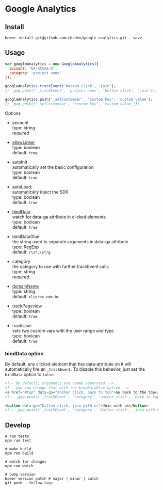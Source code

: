 # Google Analytics

## Install

```shell
bower install git@github.com:rbsdev/google-analytics.git --save
```

## Usage

```javascript
var googleAnalytics = new GoogleAnalytics({
  account: 'UA-XXXXX-X',
  category: 'project name'
});

googleAnalytics.trackEvent('button click', 'join');
// _gaq.push(['_trackEvent', 'project name', 'button click', 'join']);

googleAnalytics.push('_setCustomVar', 'custom key', 'custom value');
// _gaq.push(['_setCustomVar', 'custom key', 'custom value']);
```

Options

* account
  <br>
  type: string
  <br>
  *required*

* [allowLinker](https://developers.google.com/analytics/devguides/collection/gajs/methods/gaJSApiDomainDirectory#_gat.GA_Tracker_._setAllowLinker)
  <br>
  type: boolean
  <br>
  default: `true`

* autoInit
  <br>
  automatically set the basic configuration
  <br>
  type: boolean
  <br>
  default: `true`

* autoLoad:
  <br>
  automatically inject the SDK
  <br>
  type: boolean
  <br>
  default: `true`

* [bindData](#binddata-option):
  <br>
  watch for data-ga attribute in clicked elements
  <br>
  type: boolean
  <br>
  default: `true`

* bindDataGlue:
  <br>
  the string used to separate arguments in data-ga attribute
  <br>
  type: RegExp
  <br>
  default: `/\s*,\s*/g`

* category
  <br>
  the category to use with further trackEvent calls
  <br>
  type: string
  <br>
  *required*

* [domainName](https://developers.google.com/analytics/devguides/collection/gajs/methods/gaJSApiDomainDirectory#_gat.GA_Tracker_._setDomainName)
  <br>
  type: string
  <br>
  default: `clicrbs.com.br`

* [trackPageview](https://developers.google.com/analytics/devguides/collection/gajs/methods/gaJSApiBasicConfiguration#_gat.GA_Tracker_._trackPageview)
  <br>
  type: boolean
  <br>
  default: `true`

* trackUser
  <br>
  sets two custom vars with the user range and type
  <br>
  type: boolean
  <br>
  default: `true`

### bindData option

By default, any clicked element that has data-attribute on it will automatically fire an `_trackEvent`.
To disable this behavior, just set the `bindData` option to `false`.

```html
<!-- by default, arguments are comma separeted -->
<!-- you can change that with the bindDataGlue option -->
<a href="#top" data-ga="anchor click, back to top">Go back to the top</a>
<!-- _gaq.push(['_trackEvent', 'category', 'anchor click', 'back to top']); -->

<button data-ga="button click, join with us">Join with us</button>
<!-- _gaq.push(['_trackEvent', 'category', 'button click', 'join with us']); -->
```

## Develop

```shell
# run tests
npm run test

# make build
npm run build

# watch for changes
npm run watch

# bump version
bower version patch # major | minor | patch
git push --follow-tags
```
